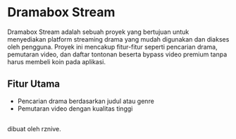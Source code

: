 # Dramabox Stream
Dramabox Stream adalah sebuah proyek yang bertujuan untuk menyediakan platform streaming drama yang mudah digunakan dan diakses oleh pengguna. Proyek ini mencakup fitur-fitur seperti pencarian drama, pemutaran video, dan daftar tontonan beserta bypass video premium tanpa harus membeli koin pada aplikasi.

## Fitur Utama
- Pencarian drama berdasarkan judul atau genre
- Pemutaran video dengan kualitas tinggi

##
dibuat oleh rznive.